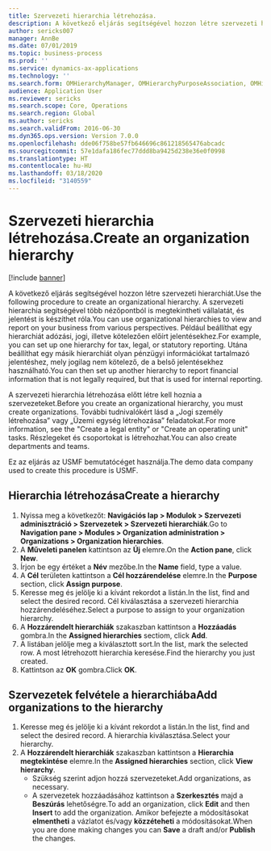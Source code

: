 ```yaml
---
title: Szervezeti hierarchia létrehozása.
description: A következő eljárás segítségével hozzon létre szervezeti hierarchiát.
author: sericks007
manager: AnnBe
ms.date: 07/01/2019
ms.topic: business-process
ms.prod: ''
ms.service: dynamics-ax-applications
ms.technology: ''
ms.search.form: OMHierarchyManager, OMHierarchyPurposeAssociation, OMHierarchySelection, HierarchyDesigner
audience: Application User
ms.reviewer: sericks
ms.search.scope: Core, Operations
ms.search.region: Global
ms.author: sericks
ms.search.validFrom: 2016-06-30
ms.dyn365.ops.version: Version 7.0.0
ms.openlocfilehash: dde06f758be57fb646696c861218565476abcadc
ms.sourcegitcommit: 57e1dafa186fec77ddd8ba9425d238e36e0f0998
ms.translationtype: HT
ms.contentlocale: hu-HU
ms.lasthandoff: 03/18/2020
ms.locfileid: "3140559"
---
```

# <a name="create-an-organization-hierarchy"></a><span data-ttu-id="d55fb-103">Szervezeti hierarchia létrehozása.</span><span class="sxs-lookup"><span data-stu-id="d55fb-103">Create an organization hierarchy</span></span>

[!include [banner](../../includes/banner.md)]

<span data-ttu-id="d55fb-104">A következő eljárás segítségével hozzon létre szervezeti hierarchiát.</span><span class="sxs-lookup"><span data-stu-id="d55fb-104">Use the following procedure to create an organizational hierarchy.</span></span> <span data-ttu-id="d55fb-105">A szervezeti hierarchia segítségével több nézőpontból is megtekintheti vállalatát, és jelentést is készíthet róla.</span><span class="sxs-lookup"><span data-stu-id="d55fb-105">You can use organizational hierarchies to view and report on your business from various perspectives.</span></span> <span data-ttu-id="d55fb-106">Például beállíthat egy hierarchiát adózási, jogi, illetve kötelezően előírt jelentésekhez.</span><span class="sxs-lookup"><span data-stu-id="d55fb-106">For example, you can set up one hierarchy for tax, legal, or statutory reporting.</span></span> <span data-ttu-id="d55fb-107">Utána beállíthat egy másik hierarchiát olyan pénzügyi információkat tartalmazó jelentéshez, mely jogilag nem kötelező, de a belső jelentésekhez használható.</span><span class="sxs-lookup"><span data-stu-id="d55fb-107">You can then set up another hierarchy to report financial information that is not legally required, but that is used for internal reporting.</span></span> 

<span data-ttu-id="d55fb-108">A szervezeti hierarchia létrehozása előtt létre kell hoznia a szervezeteket.</span><span class="sxs-lookup"><span data-stu-id="d55fb-108">Before you create an organizational hierarchy, you must create organizations.</span></span> <span data-ttu-id="d55fb-109">További tudnivalókért lásd a „Jogi személy létrehozása” vagy „Üzemi egység létrehozása” feladatokat.</span><span class="sxs-lookup"><span data-stu-id="d55fb-109">For more information, see the "Create a legal entity" or "Create an operating unit" tasks.</span></span> <span data-ttu-id="d55fb-110">Részlegeket és csoportokat is létrehozhat.</span><span class="sxs-lookup"><span data-stu-id="d55fb-110">You can also create departments and teams.</span></span> 

<span data-ttu-id="d55fb-111">Ez az eljárás az USMF bemutatócéget használja.</span><span class="sxs-lookup"><span data-stu-id="d55fb-111">The demo data company used to create this procedure is USMF.</span></span>

## <a name="create-a-hierarchy"></a><span data-ttu-id="d55fb-112">Hierarchia létrehozása</span><span class="sxs-lookup"><span data-stu-id="d55fb-112">Create a hierarchy</span></span>
1. <span data-ttu-id="d55fb-113">Nyissa meg a következőt: **Navigációs lap > Modulok > Szervezeti adminisztráció > Szervezetek > Szervezeti hierarchiák**.</span><span class="sxs-lookup"><span data-stu-id="d55fb-113">Go to **Navigation pane > Modules > Organization administration > Organizations > Organization hierarchies**.</span></span>
2. <span data-ttu-id="d55fb-114">A **Műveleti panelen** kattintson az **Új** elemre.</span><span class="sxs-lookup"><span data-stu-id="d55fb-114">On the **Action pane**, click **New**.</span></span>
3. <span data-ttu-id="d55fb-115">Írjon be egy értéket a **Név** mezőbe.</span><span class="sxs-lookup"><span data-stu-id="d55fb-115">In the **Name** field, type a value.</span></span>
4. <span data-ttu-id="d55fb-116">A **Cél** területen kattintson a **Cél hozzárendelése** elemre.</span><span class="sxs-lookup"><span data-stu-id="d55fb-116">In the **Purpose** section, click **Assign purpose**.</span></span>
5. <span data-ttu-id="d55fb-117">Keresse meg és jelölje ki a kívánt rekordot a listán.</span><span class="sxs-lookup"><span data-stu-id="d55fb-117">In the list, find and select the desired record.</span></span> <span data-ttu-id="d55fb-118">Cél kiválasztása a szervezeti hierarchia hozzárendeléséhez.</span><span class="sxs-lookup"><span data-stu-id="d55fb-118">Select a purpose to assign to your organization hierarchy.</span></span>  
6. <span data-ttu-id="d55fb-119">A **Hozzárendelt hierarchiák** szakaszban kattintson a **Hozzáadás** gombra.</span><span class="sxs-lookup"><span data-stu-id="d55fb-119">In the **Assigned hierarchies** sectiom, click **Add**.</span></span>
7. <span data-ttu-id="d55fb-120">A listában jelölje meg a kiválasztott sort.</span><span class="sxs-lookup"><span data-stu-id="d55fb-120">In the list, mark the selected row.</span></span> <span data-ttu-id="d55fb-121">A most létrehozott hierarchia keresése.</span><span class="sxs-lookup"><span data-stu-id="d55fb-121">Find the hierarchy you just created.</span></span>  
8. <span data-ttu-id="d55fb-122">Kattintson az **OK** gombra.</span><span class="sxs-lookup"><span data-stu-id="d55fb-122">Click **OK**.</span></span>

## <a name="add-organizations-to-the-hierarchy"></a><span data-ttu-id="d55fb-123">Szervezetek felvétele a hierarchiába</span><span class="sxs-lookup"><span data-stu-id="d55fb-123">Add organizations to the hierarchy</span></span>
1. <span data-ttu-id="d55fb-124">Keresse meg és jelölje ki a kívánt rekordot a listán.</span><span class="sxs-lookup"><span data-stu-id="d55fb-124">In the list, find and select the desired record.</span></span> <span data-ttu-id="d55fb-125">A hierarchia kiválasztása.</span><span class="sxs-lookup"><span data-stu-id="d55fb-125">Select your hierarchy.</span></span>  
2. <span data-ttu-id="d55fb-126">A **Hozzárendelt hierarchiák** szakaszban kattintson a **Hierarchia megtekintése** elemre.</span><span class="sxs-lookup"><span data-stu-id="d55fb-126">In the **Assigned hierarchies** section, click **View hierarchy**.</span></span>
    - <span data-ttu-id="d55fb-127">Szükség szerint adjon hozzá szervezeteket.</span><span class="sxs-lookup"><span data-stu-id="d55fb-127">Add organizations, as necessary.</span></span>  
    - <span data-ttu-id="d55fb-128">A szervezetek hozzáadásához kattintson a **Szerkesztés** majd a **Beszúrás** lehetőségre.</span><span class="sxs-lookup"><span data-stu-id="d55fb-128">To add an organization, click **Edit** and then **Insert** to add the organization.</span></span> <span data-ttu-id="d55fb-129">Amikor befejezte a módosításokat **elmentheti** a vázlatot és/vagy **közzéteheti** a módosításokat.</span><span class="sxs-lookup"><span data-stu-id="d55fb-129">When you are done making changes you can **Save** a draft and/or **Publish** the changes.</span></span>  

